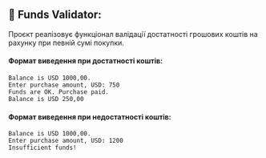 ## 📘 Funds Validator: 

Проєкт реалізовує функціонал валідації достатності грошових коштів на рахунку при певній сумі покупки.

#### Формат виведення при достатності коштів:
```
Balance is USD 1000,00.
Enter purchase amount, USD: 750
Funds are OK. Purchase paid.
Balance is USD 250,00
```
#### Формат виведення при недостатності коштів:
```
Balance is USD 1000,00.
Enter purchase amount, USD: 1200
Insufficient funds!
```